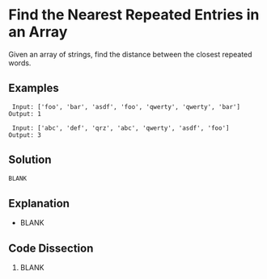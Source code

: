 # Find the Nearest Repeated Entries in an Array
Given an array of strings, find the distance between the closest repeated words.

## Examples
```
 Input: ['foo', 'bar', 'asdf', 'foo', 'qwerty', 'qwerty', 'bar']
Output: 1

 Input: ['abc', 'def', 'qrz', 'abc', 'qwerty', 'asdf', 'foo']
Output: 3
```

## Solution
```python
BLANK
```

## Explanation
* BLANK

## Code Dissection
1. BLANK